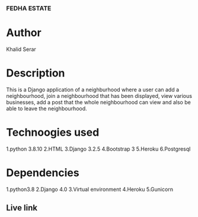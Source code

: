 ### FEDHA ESTATE

# Author
Khalid Serar

# Description
This is a Django application of a neighburhood where a user can add a neighbourhood, join a neighbourhood that has been displayed, view various businesses, add a post that the whole neighbourhood can view and also be able to leave the neighbourhood.

# Technoogies used

1.python 3.8.10
2.HTML
3.Django 3.2.5
4.Bootstrap 3
5.Heroku
6.Postgresql

# Dependencies
1.python3.8
2.Django 4.0
3.Virtual environment
4.Heroku
5.Gunicorn

## Live link